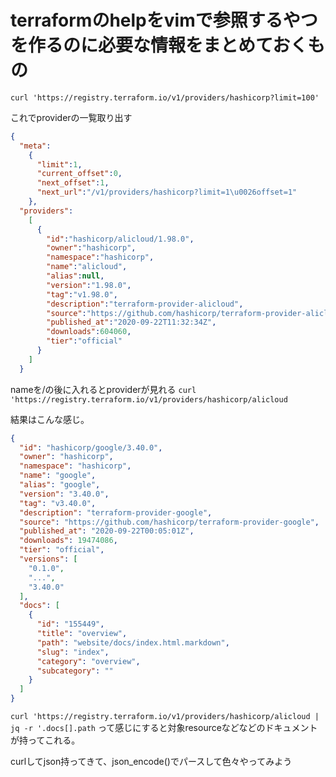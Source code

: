 # terraformのhelpをvimで参照するやつを作るのに必要な情報をまとめておくもの


`curl 'https://registry.terraform.io/v1/providers/hashicorp?limit=100'`

これでproviderの一覧取り出す

```json
{
  "meta":
    {
      "limit":1,
      "current_offset":0,
      "next_offset":1,
      "next_url":"/v1/providers/hashicorp?limit=1\u0026offset=1"
    },
  "providers":
    [
      {
        "id":"hashicorp/alicloud/1.98.0",
        "owner":"hashicorp",
        "namespace":"hashicorp",
        "name":"alicloud",
        "alias":null,
        "version":"1.98.0",
        "tag":"v1.98.0",
        "description":"terraform-provider-alicloud",
        "source":"https://github.com/hashicorp/terraform-provider-alicloud",
        "published_at":"2020-09-22T11:32:34Z",
        "downloads":604060,
        "tier":"official"
      }
    ]
  }
```


nameを/の後に入れるとproviderが見れる
`curl 'https://registry.terraform.io/v1/providers/hashicorp/alicloud`

結果はこんな感じ。

```json
{
  "id": "hashicorp/google/3.40.0",
  "owner": "hashicorp",
  "namespace": "hashicorp",
  "name": "google",
  "alias": "google",
  "version": "3.40.0",
  "tag": "v3.40.0",
  "description": "terraform-provider-google",
  "source": "https://github.com/hashicorp/terraform-provider-google",
  "published_at": "2020-09-22T00:05:01Z",
  "downloads": 19474086,
  "tier": "official",
  "versions": [
    "0.1.0",
    "...",
    "3.40.0"
  ],
  "docs": [
    {
      "id": "155449",
      "title": "overview",
      "path": "website/docs/index.html.markdown",
      "slug": "index",
      "category": "overview",
      "subcategory": ""
    }
  ]
}
```

`curl 'https://registry.terraform.io/v1/providers/hashicorp/alicloud | jq -r '.docs[].path`
って感じにすると対象resourceなどなどのドキュメントが持ってこれる。


curlしてjson持ってきて、json_encode()でパースして色々やってみよう
